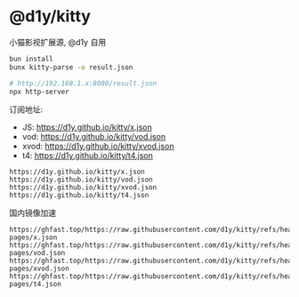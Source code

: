 # @d1y/kitty

小猫影视扩展源, @d1y 自用

```bash
bun install
bunx kitty-parse -o result.json

# http://192.168.1.x:8080/result.json
npx http-server
```

订阅地址: 

- JS: https://d1y.github.io/kitty/x.json
- vod: https://d1y.github.io/kitty/vod.json
- xvod: https://d1y.github.io/kitty/xvod.json
- t4: https://d1y.github.io/kitty/t4.json

```log
https://d1y.github.io/kitty/x.json
https://d1y.github.io/kitty/vod.json
https://d1y.github.io/kitty/xvod.json
https://d1y.github.io/kitty/t4.json
```

国内镜像加速

```log
https://ghfast.top/https://raw.githubusercontent.com/d1y/kitty/refs/heads/gh-pages/x.json
https://ghfast.top/https://raw.githubusercontent.com/d1y/kitty/refs/heads/gh-pages/vod.json
https://ghfast.top/https://raw.githubusercontent.com/d1y/kitty/refs/heads/gh-pages/xvod.json
https://ghfast.top/https://raw.githubusercontent.com/d1y/kitty/refs/heads/gh-pages/t4.json
```
